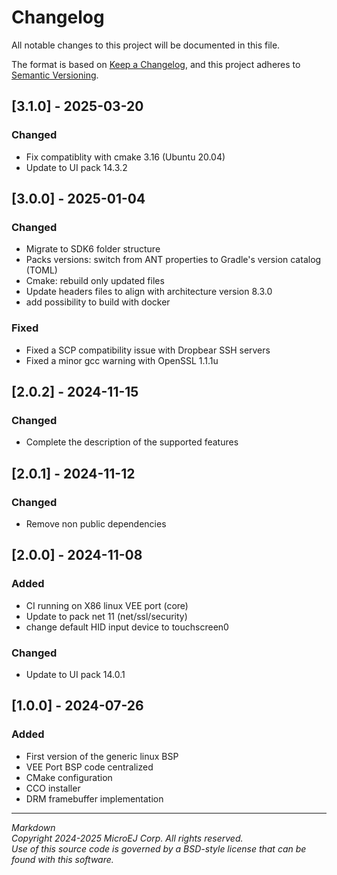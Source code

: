 # Changelog

All notable changes to this project will be documented in this file.

The format is based on [Keep a Changelog](https://keepachangelog.com/en/1.0.0/),
and this project adheres to [Semantic Versioning](https://semver.org/spec/v2.0.0.html).

## [3.1.0] - 2025-03-20

### Changed

- Fix compatiblity with cmake 3.16 (Ubuntu 20.04)
- Update to UI pack 14.3.2

## [3.0.0] - 2025-01-04

### Changed

- Migrate to SDK6 folder structure
- Packs versions: switch from ANT properties to Gradle's version catalog (TOML)
- Cmake: rebuild only updated files
- Update headers files to align with architecture version 8.3.0
- add possibility to build with docker

### Fixed

- Fixed a SCP compatibility issue with Dropbear SSH servers
- Fixed a minor gcc warning with OpenSSL 1.1.1u

## [2.0.2] - 2024-11-15

### Changed

- Complete the description of the supported features

## [2.0.1] - 2024-11-12

### Changed

- Remove non public dependencies

## [2.0.0] - 2024-11-08

### Added

- CI running on X86 linux VEE port (core)
- Update to pack net 11 (net/ssl/security)
- change default HID input device to touchscreen0

### Changed

- Update to UI pack 14.0.1

## [1.0.0] - 2024-07-26

### Added

- First version of the generic linux BSP
- VEE Port BSP code centralized
- CMake configuration
- CCO installer
- DRM framebuffer implementation

---
_Markdown_  
_Copyright 2024-2025 MicroEJ Corp. All rights reserved._  
_Use of this source code is governed by a BSD-style license that can be found with this software._  

